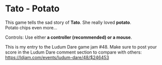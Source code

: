 # Tato - Potato

This game tells the sad story of **Tato**. She really loved **potato**.  
Potato chips even more…

Controls: Use either **a controller (recommended) or a mouse**.

This is my entry to the Ludum Dare game jam #48.
Make sure to post your score in the Ludum Dare comment section to compare with others: https://ldjam.com/events/ludum-dare/48/$246453
